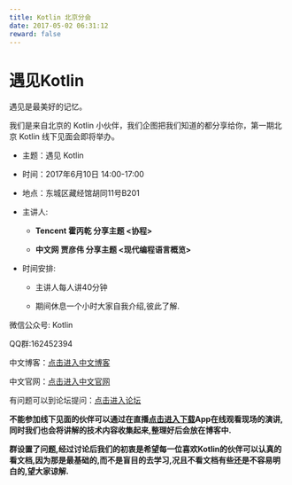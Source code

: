 ```yaml
---
title: Kotlin 北京分会
date: 2017-05-02 06:31:12
reward: false
---
```


# 遇见Kotlin

遇见是最美好的记忆。

我们是来自北京的 Kotlin 小伙伴，我们企图把我们知道的都分享给你，第一期北京 Kotlin 线下见面会即将举办。

* 主题：遇见 Kotlin
* 时间：2017年6月10日 14:00-17:00
* 地点：东城区藏经馆胡同11号B201

* 主讲人:
	
	* **Tencent 霍丙乾 分享主题 <协程>**
    
	* **中文网 贾彦伟 分享主题 <现代编程语言概览>**	


* 时间安排:
	
	* 主讲人每人讲40分钟
	
	* 期间休息一个小时大家自我介绍,彼此了解. 


微信公众号: Kotlin 

QQ群:162452394

中文博客：[点击进入中文博客](http://www.kotliner.cn/)

中文官网：[点击进入中文官网](https://www.kotlincn.net/)

有问题可以到论坛提问：[点击进入论坛](http://dalao.kotliner.cn/)

**不能参加线下见面的伙伴可以通过在直播[点击进入下载](https://zaizhibo.tv/)App在线观看现场的演讲,同时我们也会将讲解的技术内容收集起来,整理好后会放在博客中.**

**群设置了问题,经过讨论后我们的初衷是希望每一位喜欢Kotlin的伙伴可以认真的看文档,因为那是最基础的,而不是盲目的去学习,况且不看文档有些还是不容易明白的,望大家谅解.**


